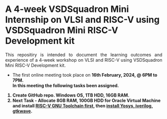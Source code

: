 # A 4-week VSDSquadron Mini Internship on VLSI and RISC-V using VSDSquadron Mini RISC-V Development kit

<p align="justify">This repositiry is intended to document the learning outcomes and experience of a 4-week workshop on VLSI and RISC-V using VSDSquadron Mini RISC-V Development kit. </b></p>

- The first online meeting took place on <b>16th February, 2024, @ 6PM to 7PM.<br>
In this meeting the following tasks been assigned.
1. Create GitHub repo. Windows OS, 1TB HDD, 16GB RAM. 
2. Next Task - Allocate 8GB RAM, 100GB HDD for Oracle Virtual Machine and install [RISC-V GNU Toolchain first](https://github.com/riscv-collab/riscv-gnu-toolchain), then [install Yosys, iverilog, gtkwave](https://docs.google.com/document/d/1Z5t7xWpG_gdppLk_ZVfgKVr5hrQZISlkdwCWSjYg7p0/edit).
